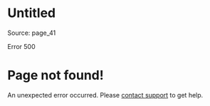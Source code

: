 # Untitled

Source: page_41

Error 500

# Page not found!

An unexpected error occurred. Please [contact support](mailto:support@mintlify.com) to get help.